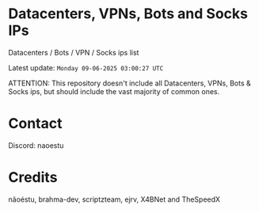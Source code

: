 # Datacenters, VPNs, Bots and Socks IPs
 
Datacenters / Bots / VPN / Socks ips list

Latest update: `Monday 09-06-2025 03:00:27 UTC` 

ATTENTION: This repository doesn't include all Datacenters, VPNs, Bots & Socks ips, 
but should include the vast majority of common ones.

# Contact
Discord: naoestu

# Credits
nãoéstu, brahma-dev, scriptzteam, ejrv, X4BNet and TheSpeedX
